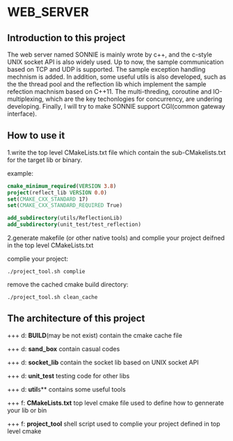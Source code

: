 # WEB_SERVER

## Introduction to this project 

The web server named SONNIE is mainly wrote by c++, and the c-style UNIX socket API is also widely used. Up to now, the sample communication based on TCP and UDP is supported. The sample exception handling mechnism is added. In addition, some useful utils is also developed, such as the the thread pool and the reflection lib which implement the sample refection machnism based on C++11. The multi-threding, coroutine and IO-multiplexing, which are the key techonlogies for concurrency, are undering developing. Finally, I will try to make SONNIE support CGI(common gateway interface).

## How to use it
1.write the top level CMakeLists.txt file which contain the sub-CMakelists.txt for the target lib or binary.

example:
``` cmake
cmake_minimum_required(VERSION 3.8)
project(reflect_lib VERSION 0.0)
set(CMAKE_CXX_STANDARD 17)
set(CMAKE_CXX_STANDARD_REQUIRED True)

add_subdirectory(utils/ReflectionLib)
add_subdirectory(unit_test/test_reflection)
```
2.generate makefile (or other native tools) and complie your project deifned in the top level CMakeLists.txt

complie your project:
``` shell
./project_tool.sh complie
```
remove the cached cmake build directory:
``` shell
./project_tool.sh clean_cache 
```

## The architecture of this project
+++ d: **BUILD**(may be not exist) contain the cmake cache file

+++ d: **sand_box** contain casual codes

+++ d: **socket_lib** contain the socket lib based on  UNIX socket API

+++ d: **unit_test** testing code for other libs 

+++ d: **util**s** contains some useful tools

+++ f: **CMakeLists.txt** top level cmake file used to define how to gennerate your lib or bin

+++ f: **project_tool** shell script used to complie your project defined in top level cmake 
